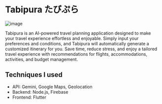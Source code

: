# Tabipura たびぷら

![image](https://github.com/user-attachments/assets/b001344d-7f58-43b0-998d-54511a346232)

Tabipura is an AI-powered travel planning application designed to make your travel experience effortless and enjoyable. 
Simply input your preferences and conditions, and Tabipura will automatically generate a customized itinerary for you. 
Save time, reduce stress, and enjoy a tailored travel experience with recommendations for flights, accommodations, activities, and budget management.

## Techniques I used

- API: Gemini, Google Maps, Geolocation
- Backend: Node.js, Firebase
- Frontend: Flutter
